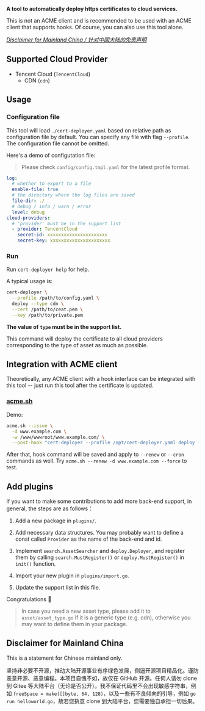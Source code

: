 **A tool to automatically deploy https certificates to cloud services.**

This is not an ACME client and is recommended to be used with an ACME client that supports hooks. Of course, you can also use this tool alone.

*[Disclaimer for Mainland China / 针对中国大陆的免责声明](#disclaimer-for-mainland-china)*

## Supported Cloud Provider

- Tencent Cloud (`TencentCloud`)
  - CDN (`cdn`)

## Usage

### Configuration file

This tool will load `./cert-deployer.yaml` based on relative path as configuration file by default. You can specify any file with flag `--profile`. The configuration file cannot be omitted.

Here's a demo of configutation file:

> Please check `config/config.tmpl.yaml` for the latest profile format.

```yaml
log:
  # whether to export to a file
  enable-file: true
  # the directory where the log files are saved
  file-dir: ./
  # debug / info / warn / error
  level: debug
cloud-providers:
  # 'provider' must be in the support list
  - provider: TencentCloud
    secret-id: xxxxxxxxxxxxxxxxxxxxxx
    secret-key: xxxxxxxxxxxxxxxxxxxxxx
```

### Run

Run `cert-deployer help` for help.

A typical usage is:

```bash
cert-deployer \
  --profile /path/to/config.yaml \
  deploy --type cdn \
  --cert /path/to/ceat.pem \
  --key /path/to/private.pem
```

**The value of `type` must be in the support list.**

This command will deploy the certificate to all cloud providers corresponding to the type of asset as much as possible.

## Integration with ACME client

Theoretically, any ACME client with a hook interface can be integrated with this tool -- just run this tool after the certificate is updated.

### [acme.sh](https://github.com/acmesh-official/acme.sh)

Demo:

```bash
acme.sh --issue \
  -d www.example.com \
  -w /www/wwwroot/www.example.com/ \
  --post-hook "cert-deployer --profile /opt/cert-deployer.yaml deploy --type cdn --cert /root/.acme.sh/www.example.com/fullchain.cer --key /root/.acme.sh/www.example.com/www.example.com.key" --force
```

After that, hook command will be saved and apply to `--renew` or `--cron` commands as well. Try `acme.sh --renew -d www.example.com --force` to test.

## Add plugins

If you want to make some contributions to add more back-end support, in general, the steps are as follows：

1. Add a new package in `plugins/`.
2. Add necessary data structures. You may probably want to define a const called `Provider` as the name of the back-end and id.
3. Implement `search.AssetSearcher` and `deploy.Deployer`, and register them by calling `search.MustRegister()` or `deploy.MustRegister()`  in `init()` function.
4. Import your new plugin in `plugins/import.go`.

5. Update the support list in this file.

Congratulations 🥳

> In case you need a new asset type, please add it to `asset/asset_type.go` if it is a generic type (e.g. cdn), otherwise you may want to define them in your package.

## Disclaimer for Mainland China

This is a statement for Chinese mainland only.

坚持非必要不开源，推动大陆开源事业有序绿色发展，倒逼开源项目精品化。谨防恶意开源、恶意编程。本项目自愧不如，故仅在 GitHub 开源。任何人请勿 clone 到 Gitee 等大陆平台（无论是否公开）。我不保证代码里不会出现敏感字符串，例如 `freeSpace = make([]byte, 64, 128)`，以及一些有不良倾向的引导，例如 `go run helloworld.go`，故若您执意 clone 到大陆平台，您需要独自承担一切后果。

